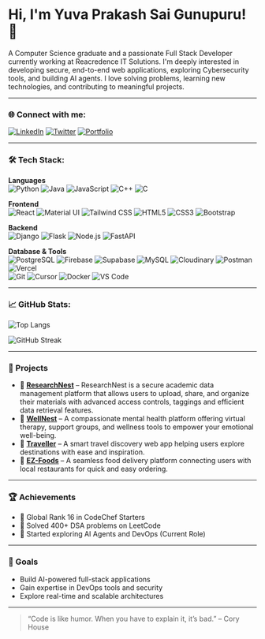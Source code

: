 # Hi, I'm Yuva Prakash Sai Gunupuru! 👋

A Computer Science graduate and a passionate Full Stack Developer currently working at Reacredence IT Solutions. I'm deeply interested in developing secure, end-to-end web applications, exploring Cybersecurity tools, and building AI agents. I love solving problems, learning new technologies, and contributing to meaningful projects.

---

### 🌐 Connect with me:
[![LinkedIn](https://img.shields.io/badge/LinkedIn-0077B5?logo=linkedin&logoColor=white)](https://www.linkedin.com/in/yuvaprakashsai-gunupuru/)
[![Twitter](https://img.shields.io/badge/Twitter-1DA1F2?logo=twitter&logoColor=white)](https://twitter.com/iam_yuvi24)
[![Portfolio](https://img.shields.io/badge/Portfolio-000?style=flat&logo=vercel&logoColor=white)](https://yuvaprakashsai-portfolio.web.app/)

---

### 🛠️ Tech Stack:
**Languages**  
![Python](https://img.shields.io/badge/Python-3776AB?style=flat&logo=python&logoColor=white)
![Java](https://img.shields.io/badge/Java-007396?style=flat&logo=java&logoColor=white)
![JavaScript](https://img.shields.io/badge/JavaScript-F7DF1E?style=flat&logo=javascript&logoColor=black)
![C++](https://img.shields.io/badge/C%2B%2B-00599C?style=flat&logo=c%2B%2B&logoColor=white)
![C](https://img.shields.io/badge/C-00599C?style=flat&logo=c&logoColor=white)

**Frontend**  
![React](https://img.shields.io/badge/React-20232A?style=flat&logo=react&logoColor=61DAFB)
![Material UI](https://img.shields.io/badge/Material--UI-0081CB?style=flat&logo=mui&logoColor=white)
![Tailwind CSS](https://img.shields.io/badge/Tailwind_CSS-38B2AC?style=flat&logo=tailwind-css&logoColor=white)
![HTML5](https://img.shields.io/badge/HTML5-E34F26?style=flat&logo=html5&logoColor=white)
![CSS3](https://img.shields.io/badge/CSS3-1572B6?style=flat&logo=css3&logoColor=white)
![Bootstrap](https://img.shields.io/badge/Bootstrap-7952B3?style=flat&logo=bootstrap&logoColor=white)

**Backend**  
![Django](https://img.shields.io/badge/Django-092E20?style=flat&logo=django&logoColor=white)
![Flask](https://img.shields.io/badge/Flask-000000?style=flat&logo=flask)
![Node.js](https://img.shields.io/badge/Node.js-339933?style=flat&logo=nodedotjs&logoColor=white)
![FastAPI](https://img.shields.io/badge/FastAPI-005571?style=flat&logo=fastapi)

**Database & Tools**  
![PostgreSQL](https://img.shields.io/badge/PostgreSQL-336791?style=flat&logo=postgresql&logoColor=white)
![Firebase](https://img.shields.io/badge/Firebase-FFCA28?style=flat&logo=firebase&logoColor=black)
![Supabase](https://img.shields.io/badge/Supabase-3ECF8E?style=flat&logo=supabase&logoColor=white)
![MySQL](https://img.shields.io/badge/MySQL-4479A1?style=flat&logo=mysql&logoColor=white)
![Cloudinary](https://img.shields.io/badge/Cloudinary-3448C5?style=flat&logo=cloudinary&logoColor=white)
![Postman](https://img.shields.io/badge/Postman-FF6C37?style=flat&logo=postman&logoColor=white)
![Vercel](https://img.shields.io/badge/Vercel-000000?style=flat&logo=vercel&logoColor=white)  
![Git](https://img.shields.io/badge/Git-F05032?style=flat&logo=git&logoColor=white)
![Cursor](https://img.shields.io/badge/Cursor-000000?style=flat&logo=data:image/svg+xml;base64,PHN2ZyB4bWxucz0iaHR0cDovL3d3dy53My5vcmcvMjAwMC9zdmciIHdpZHRoPSIxMiIgaGVpZ2h0PSIxMiIgdmlld0JveD0iMCAwIDEyIDEyIj48cGF0aCBkPSJNMSAxLjQxN2w5Ljg4MiA0LjQ2NGEuNzUuNzUgMCAwIDEgMCAxLjM0OEwxIDExLjYzN1oiIGZpbGw9IndoaXRlIi8+PC9zdmc+&logoColor=white)
![Docker](https://img.shields.io/badge/Docker-2496ED?style=flat&logo=docker&logoColor=white)
![VS Code](https://img.shields.io/badge/VS_Code-007ACC?style=flat&logo=visual-studio-code&logoColor=white)

---

### 📈 GitHub Stats:
![Top Langs](https://github-readme-stats.vercel.app/api/top-langs/?username=Yuvaprakash24&layout=compact&theme=radical&cache_seconds=1&exclude_repo=LBYH_Coursepage,LBYH_Updated_Login-Registerpage,LBYH_Mainpage,LBYH_Profilepage,LBYH_ourteam,LBYH_resetpage,LBYH_Videospage,LBYH,LBYH_Images,LBYH_Videospage,LBYH_contactus,LBYH_footer,LBYH_Navbar)

![GitHub Streak](https://github-readme-streak-stats.herokuapp.com/?user=Yuvaprakash24&theme=radical)

---

### 🚀 Projects
- 🔗 [**ResearchNest**](https://researchnest.vercel.app/) – ResearchNest is a secure academic data management platform that allows users to upload, share, and organize their materials with advanced access controls, taggings and efficient data retrieval features.
- 🔗 [**WellNest**](https://wellnest-project.netlify.app/) – A compassionate mental health platform offering virtual therapy, support groups, and wellness tools to empower your emotional well-being.
- 🔗 [**Traveller**](https://yuvis-traveller-delta.vercel.app/) – A smart travel discovery web app helping users explore destinations with ease and inspiration.
- 🔗 [**EZ-Foods**](https://yuvis-ez-foods.netlify.app/) – A seamless food delivery platform connecting users with local restaurants for quick and easy ordering.

---

### 🏆 Achievements
- 🥇 Global Rank 16 in CodeChef Starters
- 🔢 Solved 400+ DSA problems on LeetCode
- 🧠 Started exploring AI Agents and DevOps (Current Role)

---

### 🎯 Goals
- Build AI-powered full-stack applications
- Gain expertise in DevOps tools and security
- Explore real-time and scalable architectures

---

> “Code is like humor. When you have to explain it, it’s bad.” – Cory House

